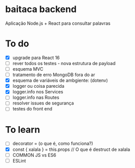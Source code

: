 # baitaca backend
Aplicação Node.js + React para consultar palavras

# To do
- [x] upgrade para React 16
- [ ] rever todos os testes - nova estrutura de payload
- [ ] esquema MVC
- [ ] tratamento de erro MongoDB fora do ar
- [x] esquema de variáveis de ambgiente: (dotenv)
- [x] logger ou coisa parecida
- [x] logger.info nos Services
- [ ] logger.info nas Routes
- [ ] resolver issues de segurança
- [ ] testes do front end

# To learn
- [ ] decorator = (o que é, como funciona?)
- [X] const { xalala } = this.props // O que é destruct de xalala
- [ ] COMMON JS vs ES6
- [ ] ESLint
